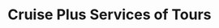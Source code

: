 ---
title: "Cruise Plus Services of Tours"
url: /san-juan/cruise-plus-services-of-tours/
shop: travel agency
---